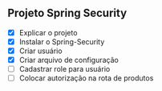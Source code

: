 ## Projeto Spring Security

- [x] Explicar o projeto
- [x] Instalar o Spring-Security
- [x] Criar usuário
- [x] Criar arquivo de configuração
- [ ] Cadastrar role para usuário
- [ ] Colocar autorização na rota de produtos
